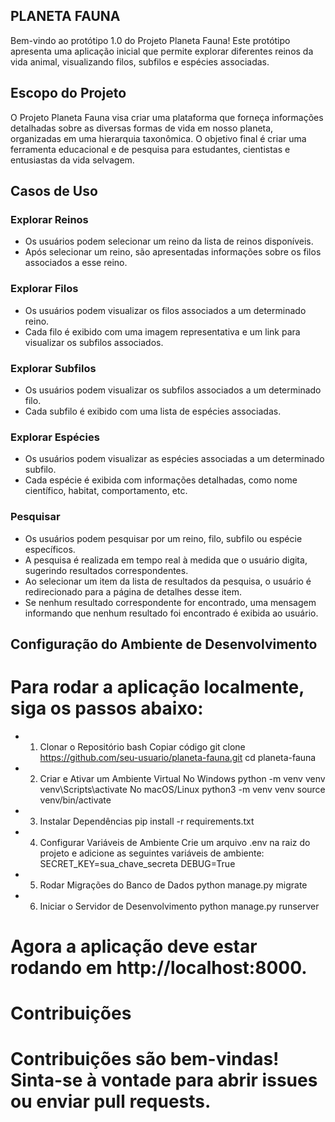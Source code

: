 ## PLANETA FAUNA

Bem-vindo ao protótipo 1.0 do Projeto Planeta Fauna! Este protótipo apresenta uma aplicação inicial que permite explorar diferentes reinos da vida animal, visualizando filos, subfilos e espécies associadas.

## Escopo do Projeto

O Projeto Planeta Fauna visa criar uma plataforma que forneça informações detalhadas sobre as diversas formas de vida em nosso planeta, organizadas em uma hierarquia taxonômica. O objetivo final é criar uma ferramenta educacional e de pesquisa para estudantes, cientistas e entusiastas da vida selvagem.

## Casos de Uso

### Explorar Reinos
- Os usuários podem selecionar um reino da lista de reinos disponíveis.
- Após selecionar um reino, são apresentadas informações sobre os filos associados a esse reino.

### Explorar Filos
- Os usuários podem visualizar os filos associados a um determinado reino.
- Cada filo é exibido com uma imagem representativa e um link para visualizar os subfilos associados.

### Explorar Subfilos
- Os usuários podem visualizar os subfilos associados a um determinado filo.
- Cada subfilo é exibido com uma lista de espécies associadas.

### Explorar Espécies
- Os usuários podem visualizar as espécies associadas a um determinado subfilo.
- Cada espécie é exibida com informações detalhadas, como nome científico, habitat, comportamento, etc.

### Pesquisar
- Os usuários podem pesquisar por um reino, filo, subfilo ou espécie específicos.
- A pesquisa é realizada em tempo real à medida que o usuário digita, sugerindo resultados correspondentes.
- Ao selecionar um item da lista de resultados da pesquisa, o usuário é redirecionado para a página de detalhes desse item.
- Se nenhum resultado correspondente for encontrado, uma mensagem informando que nenhum resultado foi encontrado é exibida ao usuário.


## Configuração do Ambiente de Desenvolvimento
# Para rodar a aplicação localmente, siga os passos abaixo:

- 1. Clonar o Repositório
bash
Copiar código
git clone https://github.com/seu-usuario/planeta-fauna.git
cd planeta-fauna
- 2. Criar e Ativar um Ambiente Virtual 
    No Windows 
        python -m venv venv
        venv\Scripts\activate
    No macOS/Linux
        python3 -m venv venv
        source venv/bin/activate
- 3. Instalar Dependências
    pip install -r requirements.txt
- 4. Configurar Variáveis de Ambiente
    Crie um arquivo .env na raiz do projeto e adicione as seguintes variáveis de ambiente:
    SECRET_KEY=sua_chave_secreta
    DEBUG=True
- 5. Rodar Migrações do Banco de Dados
    python manage.py migrate
- 6. Iniciar o Servidor de Desenvolvimento
    python manage.py runserver

# Agora a aplicação deve estar rodando em http://localhost:8000.

# Contribuições
# Contribuições são bem-vindas! Sinta-se à vontade para abrir issues ou enviar pull requests.


